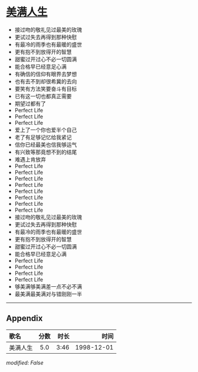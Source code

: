 # [美满人生](https://music.163.com/song?id=67771)

* 接过吻的敬礼见过最美的玫瑰
* 更试过失去再得到那种快慰
* 有最冷的雨季也有最暖的盛世
* 更有抱不到放得开的智慧
* 甜蜜过开过心不必一切圆满
* 能合格早已经意足心满
* 有确信的信仰有眼界去梦想
* 也有去不到却很希冀的去向
* 要笑有方法笑要奋斗有目标
* 已有这一切也都真正需要
* 期望过都有了
* Perfect Life
* Perfect Life
* Perfect Life
* 爱上了一个你也爱半个自己
* 老了有足够记忆给我紧记
* 信你已经最美也信我够运气
* 有兴致等那竟想不到的结尾
* 难遇上肯放弃
* Perfect Life
* Perfect Life
* Perfect Life
* Perfect Life
* Perfect Life
* Perfect Life
* Perfect Life
* Perfect Life
* 接过吻的敬礼见过最美的玫瑰
* 更试过失去再得到那种快慰
* 有最冷的雨季也有最暖的盛世
* 更有抱不到放得开的智慧
* 甜蜜过开过心不必一切圆满
* 能合格早已经意足心满
* Perfect Life
* Perfect Life
* Perfect Life
* Perfect Life
* 够美满够美满差一点不必不满
* 最美满最美满对与错刚刚一半


---

## Appendix

|歌名|分数|时长|时间|
|:---|:---:|---:|---:|
|美满人生|5.0|3:46|1998-12-01

*modified: False*